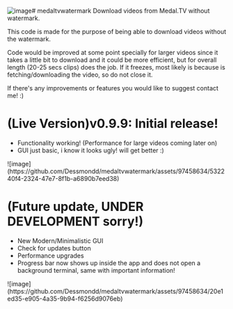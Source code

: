 ![image](https://github.com/Dessmondd/medaltvwatermark/assets/97458634/03cd2c46-78c7-43b5-a07c-399123ebea61)# medaltvwatermark
Download videos from Medal.TV without watermark.

This code is made for the purpose of being able to download videos without the watermark.

Code would be improved at some point specially for larger videos since it takes a little bit to download and it could be more efficient, but for overall length (20-25 secs clips) does the job.
If it freezes, most likely is because is fetching/downloading the video, so do not close it.

If there's any improvements or features you would like to suggest contact me! :)



<h1> (Live Version)v0.9.9: Initial release!</h1>
<ul>
<li>
  Functionality working! (Performance for large videos coming later on)
  
</li>
  <li>GUI just basic, i know it looks ugly! will get better :)</li>
</ul>
![image](https://github.com/Dessmondd/medaltvwatermark/assets/97458634/532240f4-2324-47e7-8f1b-a6890b7eed38)


<h1>(Future update, UNDER DEVELOPMENT sorry!)</h1>
<ul>
  <li>
  New Modern/Minimalistic GUI  
  </li>
  <li>Check for updates button</li>
  <li>Performance upgrades</li>
  <li>Progress bar now shows up inside the app and does not open a background terminal, same with important information!</li>
</ul>
![image](https://github.com/Dessmondd/medaltvwatermark/assets/97458634/20e1ed35-e905-4a35-9b94-f6256d9076eb)


